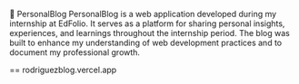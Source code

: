📝 PersonalBlog
PersonalBlog is a web application developed during my internship at EdFolio. It serves as a platform for sharing personal insights, experiences, and learnings throughout the internship period. The blog was built to enhance my understanding of web development practices and to document my professional growth.

== rodriguezblog.vercel.app
